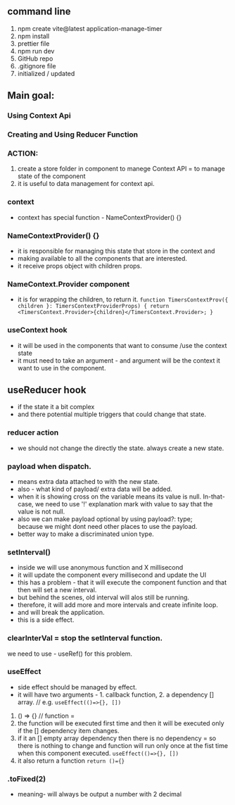 ## command line
1. npm create vite@latest application-manage-timer
2. npm install
3. prettier file
4. npm run dev
5. GitHub repo
6. .gitignore file
7. initialized / updated 


## Main goal: 
### Using Context Api
### Creating and Using Reducer Function 

### ACTION: 
1. create a store folder in component to manege Context API = to manage state of the component 
2. it is useful to data management for context api.

### context 
- context has special function - NameContextProvider() {}

### NameContextProvider() {} 
- it is responsible for managing this state that store in the context and 
- making available to all the components that are interested. 
- it receive props object with children props. 

### NameContext.Provider component
- it is for wrapping the children, to return it.
  `function TimersContextProv({ children }: TimersContextProviderProps) {
  return <TimersContext.Provider>{children}</TimersContext.Provider>;
  }`

### useContext hook 
- it will be used in the components that want to consume /use the context state 
- it must need to take an argument - and argument will be the context it want to use in the component. 

## useReducer hook 
- if the state it a bit complex 
- and there potential multiple triggers that could change that state.

### reducer action 
- we should not change the directly the state.  always create a new state. 

### payload when dispatch. 
- means extra data attached to with the new state. 
- also - what kind of payload/ extra data will be added. 
- when it is showing cross on the variable means its value is null. In-that-case, we need to use '!' 
explanation mark with value to say that the value is not null. 
- also we can make payload optional by using payload?: type;  
because we might dont need other places to use the payload. 
- better way to make a discriminated union type. 



### setInterval()
- inside we will use anonymous function and X millisecond 
- it will update the component every millisecond and update the UI
- this has a problem - that it will execute the component function and that then will set a new interval. 
- but behind the scenes, old interval will alos still be running. 
- therefore, it will add more and more intervals and create infinite loop. 
- and will break the application. 
- this is a side effect. 

### clearInterVal = stop the setInterval function. 
we need to use - useRef() for this problem. 


### useEffect 
- side effect should be managed by effect. 
- it will have two arguments - 1. callback function, 2. a dependency [] array. //   e.g. `useEffect(()=>{}, [])`
1. () => {}  // function = 
2. the function will be executed first time and then it will be executed only if the [] dependency item changes. 
3. if it an [] empty array dependency then there is no dependency = so there is nothing to change and 
function will run only once at the fist time when this component executed. 
`useEffect(()=>{}, [])`
4. it also return a function `return ()={}`



### .toFixed(2) 
- meaning- will always be output a number with 2 decimal 